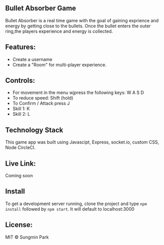 ## Bullet Absorber Game

Bullet Absorber is a real time game with the goal of gaining exprience and energy by getting close to the bullets. Once the bullet enters the outer ring,the players experience and energy is collected.

## Features:
 - Create a username
 - Create a "Room" for multi-player experience. 

 ## Controls:
 - For movement in the menu wjpress the following keys: W A S D
 - To reduce speed: Shift (hold)
 - To Confirm / Attack press J
 - Skill 1: K
 - Skill 2: L

 ## Technology Stack
This game app was built using Javascipt, Express, socket.io, custom CSS, Node CircleCI.

## Live Link:
Coming soon

## Install
To get a development server running, clone the project and type `npm install` followed by `npm start`. It will default to localhost:3000

## License:
MIT © Sungmin Park

